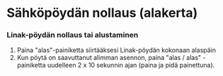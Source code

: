 # Sähköpöydän nollaus (alakerta)

### Linak-pöydän nollaus tai alustaminen&#x20;

1. Paina "alas"-painiketta siirtääksesi Linak-pöydän kokonaan alaspäin
2. Kun pöytä on saavuttanut alimman asennon, paina "alas / alas" -painiketta uudelleen 2 x 10 sekunnin ajan (paina ja pidä painettuna).
